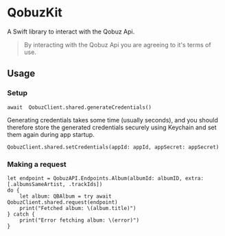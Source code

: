 # QobuzKit

A Swift library to interact with the Qobuz Api.

> By interacting with the Qobuz Api you are agreeing to it's terms of use.


## Usage

### Setup
	await  QobuzClient.shared.generateCredentials()

Generating credentials takes some time (usually seconds), and you should therefore store the generated credentials securely using Keychain and set them again during app startup.

	QobuzClient.shared.setCredentials(appId: appId, appSecret: appSecret)

### Making a request
	let endpoint = QobuzAPI.Endpoints.Album(albumId: albumID, extra: [.albumsSameArtist, .trackIds])
    do {
	    let album: QBAlbum = try await QobuzClient.shared.request(endpoint)
	    print("Fetched album: \(album.title)") 
	} catch { 
		print("Error fetching album: \(error)") 
	}
